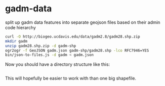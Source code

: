 # gadm-data

split up gadm data features into separate geojson files
based on their admin code hierarchy

``` sh
curl -O http://biogeo.ucdavis.edu/data/gadm2.8/gadm28.shp.zip
mkdir gadm
unzip gadm28.shp.zip -d gadm-shp
ogr2ogr -f GeoJSON gadm.json gadm-shp/gadm28.shp -lco RFC7946=YES
bin/json-to-files.js -d gadm < gadm.json
```

Now you should have a directory structure like this:

```
```

This will hopefully be easier to work with than one big shapefile.
